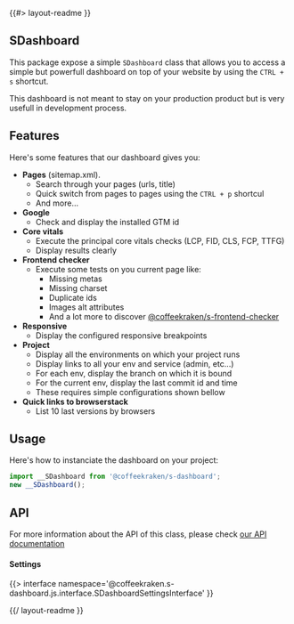 <!--
/**
 * @name            README
 * @namespace       doc
 * @type            Markdown
 * @platform        md
 * @status          stable
 * @menu            Documentation           /doc/readme
 *
 * @since           2.0.0
 * @author    Olivier Bossel <olivier.bossel@gmail.com> (https://coffeekraken.io)
 */
-->

{{#> layout-readme }}

## SDashboard

This package expose a simple `SDashboard` class that allows you to access a simple but powerfull dashboard on top of your website by using the `CTRL + s` shortcut.

This dashboard is not meant to stay on your production product but is very usefull in development process.

## Features

Here's some features that our dashboard gives you:

-   **Pages** (sitemap.xml).
    -   Search through your pages (urls, title)
    -   Quick switch from pages to pages using the `CTRL + p` shortcul
    -   And more...
-   **Google**
    -   Check and display the installed GTM id
-   **Core vitals**
    -   Execute the principal core vitals checks (LCP, FID, CLS, FCP, TTFG)
    -   Display results clearly
-   **Frontend checker**
    -   Execute some tests on you current page like:
        -   Missing metas
        -   Missing charset
        -   Duplicate ids
        -   Images alt attributes
        -   And a lot more to discover [@coffeekraken/s-frontend-checker](/package/@coffeekraken/s-frontend-checker/doc/readme)
-   **Responsive**
    -   Display the configured responsive breakpoints
-   **Project**
    -   Display all the environments on which your project runs
    -   Display links to all your env and service (admin, etc...)
    -   For each env, display the branch on which it is bound
    -   For the current env, display the last commit id and time
    -   These requires simple configurations shown bellow
-   **Quick links to browserstack**
    -   List 10 last versions by browsers

## Usage

Here's how to instanciate the dashboard on your project:

```js
import __SDashboard from '@coffeekraken/s-dashboard';
new __SDashboard();
```

## API

For more information about the API of this class, please check [our API documentation](/api/@coffeekraken.s-dashboard.js.SDashboard)

#### Settings

{{> interface namespace='@coffeekraken.s-dashboard.js.interface.SDashboardSettingsInterface' }}

{{/ layout-readme }}
